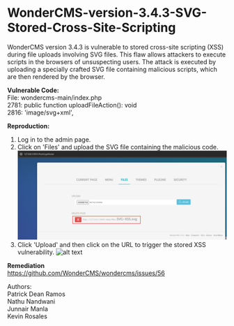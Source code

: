 # WonderCMS-version-3.4.3-SVG-Stored-Cross-Site-Scripting

WonderCMS version 3.4.3 is vulnerable to stored cross-site scripting (XSS) during file uploads involving SVG files. This flaw allows attackers to execute scripts in the browsers of unsuspecting users. The attack is executed by uploading a specially crafted SVG file containing malicious scripts, which are then rendered by the browser.

<B>Vulnerable Code:</B><br>
File: wondercms-main/index.php<br>
2781: public function uploadFileAction(): void<br>
2816: 'image/svg+xml',<br>

<B>Reproduction:</B> 
1. Log in to the admin page.
2. Click on 'Files' and upload the SVG file containing the malicious code.
   ![alt text](https://github.com/patrickdeanramos/WonderCMS-version-3.4.3-SVG-Stored-Cross-Site-Scripting/blob/main/wondercms-svg-1.png?raw=True)
4. Click 'Upload' and then click on the URL to trigger the stored XSS vulnerability.
   ![alt text](https://github.com/patrickdeanramos/TextPattern-CMS-4.9.0-dev-Authenticated-Remote-Command-Execution-RCE-Th?raw=True)


<B>Remediation</B><br>
https://github.com/WonderCMS/wondercms/issues/56

Authors:<br>
Patrick Dean Ramos<br>
Nathu Nandwani<br>
Junnair Manla<br>
Kevin Rosales<br>


